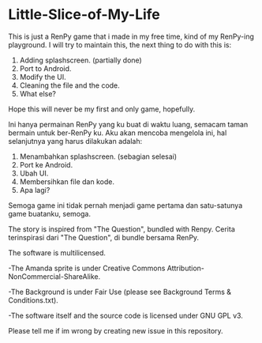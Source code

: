 # Little-Slice-of-My-Life

 This is just a RenPy game that i made in my free time, kind of my RenPy-ing playground.
 I will try to maintain this, the next thing to do with this is:

1. Adding splashscreen. (partially done)
2. Port to Android.
3. Modify the UI.
4. Cleaning the file and the code.
5. What else?


Hope this will never be my first and only game, hopefully.


  Ini hanya permainan RenPy yang ku buat di waktu luang, semacam taman bermain untuk ber-RenPy ku.
  Aku akan mencoba mengelola ini, hal selanjutnya yang harus dilakukan adalah:

1. Menambahkan splashscreen. (sebagian selesai)
2. Port ke Android.
3. Ubah UI.
4. Membersihkan file dan kode.
5. Apa lagi?

Semoga game ini tidak pernah menjadi game pertama dan satu-satunya game buatanku, semoga.


The story is inspired from "The Question", bundled with Renpy.
Cerita terinspirasi dari "The Question", di bundle bersama RenPy.



The software is multilicensed.


-The Amanda sprite is under Creative Commons Attribution-NonCommercial-ShareAlike.

-The Background is under Fair Use (please see Background Terms & Conditions.txt).

-The software itself and the source code is licensed under GNU GPL v3.




Please tell me if im wrong by creating new issue in this repository.
